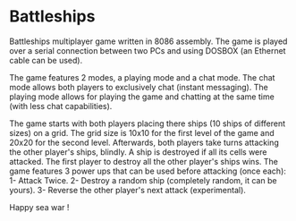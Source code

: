 # Battleships

Battleships multiplayer game written in 8086 assembly.
The game is played over a serial connection between two PCs and using DOSBOX (an Ethernet cable can be used).

The game features 2 modes, a playing mode and a chat mode. The chat mode allows both players to exclusively chat (instant messaging). The playing mode allows for playing the game and chatting at the same time (with less chat capabilities).

The game starts with both players placing there ships (10 ships of different sizes) on a grid. The grid size is 10x10 for the first level of the game and 20x20 for the second level. Afterwards, both players take turns attacking the other player's ships, blindly.  A ship is destroyed if all its cells were attacked. The first player to destroy all the other player's ships wins. The game features 3 power ups that can be used before attacking (once each):
1- Attack Twice.
2- Destroy a random ship (completely random, it can be yours).
3- Reverse the other player's next attack (experimental).

Happy sea war !

